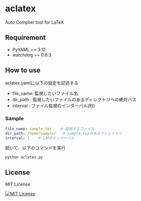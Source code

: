 # aclatex
Auto Complier tool for LaTeX

## Requirement
* PyYAML == 3.12
* watchdog == 0.8.3

## How to use
aclatex.yamlに以下の設定を記述する
* file_name: 監視したいファイル名
* dir_path : 監視したいファイルのあるディレクトリへの絶対パス
* interval : ファイル監視のインターバル(秒)

### Sample
``` yaml
file_name: sample.tex    # 監視するファイル
dir_path: /home/sample/   # sample.texのあるディレクトリ
interval: 2    # 2秒のインターバル
```
続いて、以下のコマンドを実行
``` shell
python aclatex.py
```

## License
MIT License

[![MIT License](http://img.shields.io/badge/license-MIT-blue.svg?style=flat)](LICENSE)
